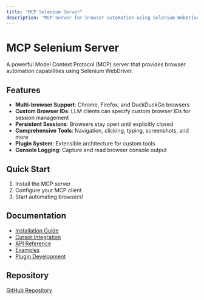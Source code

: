 ```yaml
---
title: "MCP Selenium Server"
description: "MCP Server for browser automation using Selenium WebDriver"
---
```


# MCP Selenium Server

A powerful Model Context Protocol (MCP) server that provides browser automation capabilities using Selenium WebDriver.

## Features

- **Multi-browser Support**: Chrome, Firefox, and DuckDuckGo browsers
- **Custom Browser IDs**: LLM clients can specify custom browser IDs for session management
- **Persistent Sessions**: Browsers stay open until explicitly closed
- **Comprehensive Tools**: Navigation, clicking, typing, screenshots, and more
- **Plugin System**: Extensible architecture for custom tools
- **Console Logging**: Capture and read browser console output

## Quick Start

1. Install the MCP server
2. Configure your MCP client
3. Start automating browsers!

## Documentation

- [Installation Guide](getting-started/installation/)
- [Cursor Integration](getting-started/cursor-setup/)
- [API Reference](api-reference/)
- [Examples](examples/)
- [Plugin Development](plugins/)

## Repository

[GitHub Repository](https://github.com/brutalzinn/simple-mcp-selenium)
